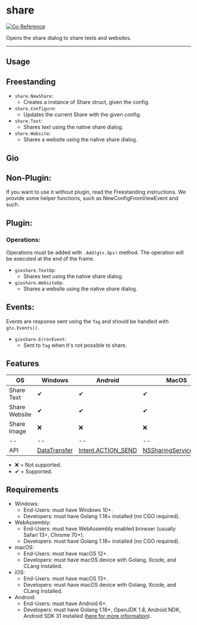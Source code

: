 # share

[![Go Reference](https://pkg.go.dev/badge/github.com/gio-plugins/gio-plugin/share.svg)](https://pkg.go.dev/github.com/gio-plugins/gio-plugin/share)

Opens the share dialog to share texts and websites.

--------------

## Usage

## Freestanding

- `share.NewShare`:
  - Creates a instance of Share struct, given the config.
- `share.Configure`:
  - Updates the current Share with the given config.
- `share.Text`:
  - Shares text using the native share dialog.
- `share.Website`:
  - Shares a website using the native share dialog.

## Gio

## Non-Plugin:

If you want to use it without plugin, read the Freestanding instructions. We provide some helper functions, such as NewConfigFromViewEvent and such.

## Plugin:

### Operations:

Operations must be added with `.Add(gtx.Ops)` method. The operation will be executed at the end of the frame.

- `gioshare.TextOp`:
  - Shares text using the native share dialog.
- `gioshare.WebsiteOp`:
  - Shares a website using the native share dialog.

## Events:

Events are response sent using the `Tag` and should be handled with `gtx.Events()`.

- `gioshare.ErrorEvent`:
  - Sent to `Tag` when it's not possible to share.

## Features

| OS | Windows | Android | MacOS | iOS | WebAssembly |
| -- | -- | -- | -- | -- | -- |
| Share Text |✔|✔|✔|✔|✔|
| Share Website |✔|✔|✔|✔|✔|
| Share Image |❌|❌|❌|❌|❌|
| -- | -- | -- | -- | -- | -- |
| API | [DataTransfer](https://learn.microsoft.com/en-us/uwp/api/windows.applicationmodel.datatransfer.datatransfermanager?view=winrt-22621) | [Intent.ACTION_SEND](https://developer.android.com/training/sharing/send) | [NSSharingServicePicker](https://developer.apple.com/documentation/appkit/nssharingservicepicker) | [UIActivityViewController](https://developer.apple.com/documentation/uikit/uiactivityviewcontroller?language=objc) | [Web Share API](https://developer.mozilla.org/en-US/docs/Web/API/Web_Share_API) |

- ❌ = Not supported.
- ✔ = Supported.

## Requirements

- Windows:
    - End-Users: must have Windows 10+.
    - Developers: must have Golang 1.18+ installed (no CGO required).
- WebAssembly:
    - End-Users: must have WebAssembly enabled browser (usually Safari 13+, Chrome 70+).
    - Developers: must have Golang 1.18+ installed (no CGO required).
- macOS:
    - End-Users: must have macOS 12+.
    - Developers: must have macOS device with Golang, Xcode, and CLang installed.
- iOS:
    - End-Users: must have macOS 13+.
    - Developers: must have macOS device with Golang, Xcode, and CLang installed.
- Android:
    - End-Users: must have Android 6+.
    - Developers: must have Golang 1.18+, OpenJDK 1.8, Android NDK, Android SDK 31 installed ([here for more information](https://gioui.org/doc/install/android)).

